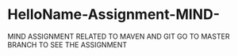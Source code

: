 # HelloName-Assignment-MIND-
MIND ASSIGNMENT RELATED TO MAVEN AND GIT
GO TO MASTER BRANCH TO SEE THE ASSIGNMENT

